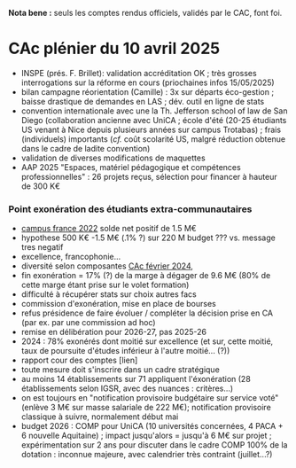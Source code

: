 **Nota bene :** seuls les comptes rendus officiels, validés par le CAC, font foi.

# CAc plénier du 10 avril 2025

- INSPE (prés. F. Brillet): validation accréditation OK ; très grosses interrogations sur la réforme en cours (priochaines infos 15/05/2025)
- bilan campagne réorientation (Camille) : 3x sur départs éco-gestion ; baisse drastique de demandes en LAS ; dév. outil en ligne de stats
- convention internationale avec une la Th. Jefferson school of law de San Diego (collaboration ancienne avec UniCA ; école d'été (20-25 étudiants US venant à Nice depuis plusieurs années sur campus Trotabas) ; frais (individuels) importants (*cf.* coût scolarité US, malgré réduction obtenue dans le cadre de ladite convention)
- validation de diverses modifications de maquettes
- AAP 2025 "Espaces, matériel pédagogique et compétences professionnelles" : 26 projets reçus, sélection pour financer à hauteur de 300 K€ 

### Point exonération des étudiants extra-communautaires

- [campus france 2022](https://www.campusfrance.org/fr/les-etudiants-internationaux-un-apport-de-5-milliards-d-euros-a-l-economie-francaise) solde net positif de 1.5 M€
-  hypothese 500 K€ -1.5 M€ (.1% ?) sur 220 M budget ??? vs. message tres negatif
- excellence, francophonie...
- diversité selon composantes [CAc février 2024](https://github.com/jbcaillau/spdu/blob/main/cac-08022024/notes.md), 
- fin exonération = 17% (?) de la marge à dégager de 9.6 M€ (80% de cette marge étant prise sur le volet formation)
- difficulté à récupérer stats sur choix autres facs
- commission d'exonération, mise en place de bourses 
- refus présidence de faire évoluer / compléter la décision prise en CA (par ex. par une commission ad hoc)
- remise en délibération pour 2026-27, pas 2025-26
- 2024 : 78% exonérés dont moitié sur excellence (et sur, cette moitié, taux de poursuite d'études inférieur à l'autre moitié... (?))
- rapport cour des comptes [lien]
- toute mesure doit s'inscrire dans un cadre stratégique
- au moins 14 établissements sur 71 appliquent l'éxonération (28 établissements selon IGSR, avec des nuances : critères...)
- on est toujours en "notification provisoire budgétaire sur service voté" (enlève 3 M€ sur masse salariale de 222 M€); notification provisoire classique à suivre, normalement début mai
- budget 2026 : COMP pour UniCA (10 universités concernées, 4 PACA + 6 nouvelle Aquitaine) ; impact jusqu'alors = jusqu'à 6 M€ sur projet ; expérimentation sur 2 ans pour discuter dans le cadre COMP 100% de la dotation : inconnue majeure, avec calendrier très contraint (juillet...?)
